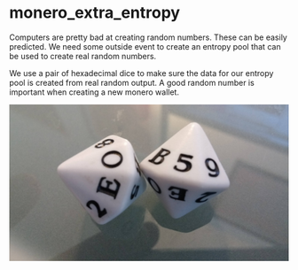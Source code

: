 # monero_extra_entropy

Computers are pretty bad at creating random numbers. These can be easily predicted. We need some outside event to create an entropy pool that can be used to create real random numbers.

We use a pair of hexadecimal dice to make sure the data for our entropy pool is created from real random output. A good random number is important when creating a new monero wallet.

![alt text](https://github.com/nonie-sys/monero_extra_entropy/blob/master/hexdice.jpg "Hexadecimal dice")
